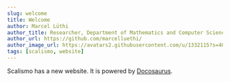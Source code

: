 ```yaml
---
slug: welcome
title: Welcome
author: Marcel Lüthi
author_title: Researcher, Department of Mathematics and Computer Science, University of Basel
author_url: https://github.com/marcelluethi/
author_image_url: https://avatars2.githubusercontent.com/u/1332115?s=400&u=85f196182f47120058b7ae6edd0a41151b77ceb7&v=4
tags: [scalismo, website]
---
```


Scalismo has a new website. It is powered by [Docosaurus](https://docusaurus.io/).

